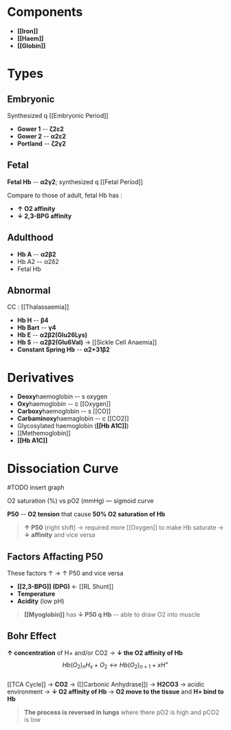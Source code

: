 # Components
- **[[Iron]]**
- **[[Haem]]**
- **[[Globin]]**

# Types
## Embryonic
Synthesized q [[Embryonic Period]]
- **Gower 1** -- **ζ2ε2**
- **Gower 2** -- **α2ε2**
- **Portland** -- **ζ2γ2**

## Fetal
**Fetal Hb** -- **α2γ2**; synthesized q [[Fetal Period]]

Compare to those of adult, fetal Hb has :
- **↑ O2 affinity**
- **↓ 2,3-BPG affinity**

## Adulthood
- **Hb A** -- **α2β2**
- Hb A2 -- α2δ2
- Fetal Hb

## Abnormal
CC : [[Thalassaemia]]
- **Hb H** -- **β4**
- **Hb Bart** -- **γ4**
- **Hb E** -- **α2β2(Glu26Lys)**
- **Hb S** -- **α2β2(Glu6Val)** → [[Sickle Cell Anaemia]]
- **Constant Spring Hb** -- **α2+31β2**

# Derivatives
- **Deoxy**haemoglobin -- s oxygen
- **Oxy**haemoglobin -- c [[Oxygen]]
- **Carboxy**haemoglobin -- s [[CO]]
- **Carbaminoxy**haemaglobin -- c [[CO2]]
- Glycosylated haemoglobin (**[[Hb A1C]]**) 
- [[Methemoglobin]]
- **[[Hb A1C]]**

# Dissociation Curve

#TODO insert graph

O2 saturation (%) vs pO2 (mmHg) — sigmoid curve

**P50** -- **O2 tension** that cause **50% O2 saturation of Hb**
> **↑ P50** (right shift) → required more [[Oxygen]] to make Hb saturate → **↓ affinity** and vice versa

## Factors Affacting P50
These factors ↑ → ↑ P50 and vice versa
- **[[2,3-BPG]] (DPG)** ← [[RL Shunt]]
- **Temperature**
- **Acidity** (low pH)

> **[[Myoglobin]]** has **↓ P50 q Hb** -- able to draw O2 into muscle

## Bohr Effect
**↑ concentration** of H+ and/or CO2 → **↓ the O2 affinity of Hb**
    $$
    Hb(O_2)_nH_x + O_2 \leftrightarrow Hb(O_2)_{n+1} + xH^+
    $$  
[[TCA Cycle]] → **CO2** → ([[Carbonic Anhydrase]]) → **H2CO3** → acidic environment → **↓ O2 affinity of Hb** → **O2 move to the tissue** and **H+ bind to Hb**
    
> **The process is reversed in lungs** where there pO2 is high and pCO2 is low
